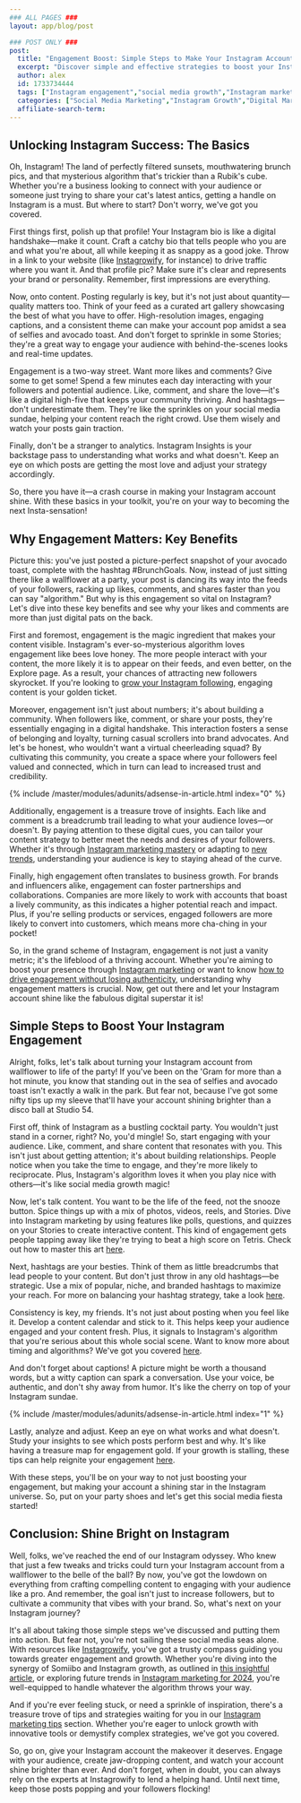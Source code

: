 ```yaml
---
### ALL PAGES ###
layout: app/blog/post

### POST ONLY ###
post:
  title: "Engagement Boost: Simple Steps to Make Your Instagram Account Shine"
  excerpt: "Discover simple and effective strategies to boost your Instagram engagement and make your account stand out with these expert tips."
  author: alex
  id: 1733734444
  tags: ["Instagram engagement","social media growth","Instagram marketing","increase followers"]
  categories: ["Social Media Marketing","Instagram Growth","Digital Marketing"]
  affiliate-search-term: 
---
```


## Unlocking Instagram Success: The Basics

Oh, Instagram! The land of perfectly filtered sunsets, mouthwatering brunch pics, and that mysterious algorithm that's trickier than a Rubik's cube. Whether you're a business looking to connect with your audience or someone just trying to share your cat's latest antics, getting a handle on Instagram is a must. But where to start? Don't worry, we've got you covered.

First things first, polish up that profile! Your Instagram bio is like a digital handshake—make it count. Craft a catchy bio that tells people who you are and what you're about, all while keeping it as snappy as a good joke. Throw in a link to your website (like [Instagrowify](https://instagrowify.com), for instance) to drive traffic where you want it. And that profile pic? Make sure it's clear and represents your brand or personality. Remember, first impressions are everything.

Now, onto content. Posting regularly is key, but it's not just about quantity—quality matters too. Think of your feed as a curated art gallery showcasing the best of what you have to offer. High-resolution images, engaging captions, and a consistent theme can make your account pop amidst a sea of selfies and avocado toast. And don't forget to sprinkle in some Stories; they're a great way to engage your audience with behind-the-scenes looks and real-time updates.

Engagement is a two-way street. Want more likes and comments? Give some to get some! Spend a few minutes each day interacting with your followers and potential audience. Like, comment, and share the love—it's like a digital high-five that keeps your community thriving. And hashtags—don't underestimate them. They're like the sprinkles on your social media sundae, helping your content reach the right crowd. Use them wisely and watch your posts gain traction.

Finally, don't be a stranger to analytics. Instagram Insights is your backstage pass to understanding what works and what doesn't. Keep an eye on which posts are getting the most love and adjust your strategy accordingly. 

So, there you have it—a crash course in making your Instagram account shine. With these basics in your toolkit, you're on your way to becoming the next Insta-sensation!

## Why Engagement Matters: Key Benefits

Picture this: you've just posted a picture-perfect snapshot of your avocado toast, complete with the hashtag #BrunchGoals. Now, instead of just sitting there like a wallflower at a party, your post is dancing its way into the feeds of your followers, racking up likes, comments, and shares faster than you can say "algorithm." But why is this engagement so vital on Instagram? Let's dive into these key benefits and see why your likes and comments are more than just digital pats on the back.

First and foremost, engagement is the magic ingredient that makes your content visible. Instagram's ever-so-mysterious algorithm loves engagement like bees love honey. The more people interact with your content, the more likely it is to appear on their feeds, and even better, on the Explore page. As a result, your chances of attracting new followers skyrocket. If you're looking to [grow your Instagram following](https://blog.hootsuite.com/how-to-get-more-instagram-followers/), engaging content is your golden ticket.

Moreover, engagement isn't just about numbers; it's about building a community. When followers like, comment, or share your posts, they're essentially engaging in a digital handshake. This interaction fosters a sense of belonging and loyalty, turning casual scrollers into brand advocates. And let's be honest, who wouldn't want a virtual cheerleading squad? By cultivating this community, you create a space where your followers feel valued and connected, which in turn can lead to increased trust and credibility.

{% include /master/modules/adunits/adsense-in-article.html index="0" %}

Additionally, engagement is a treasure trove of insights. Each like and comment is a breadcrumb trail leading to what your audience loves—or doesn't. By paying attention to these digital cues, you can tailor your content strategy to better meet the needs and desires of your followers. Whether it's through [Instagram marketing mastery](https://instagrowify.com/blog/instagram-marketing-mastery-from-basics-to-advanced-techniques) or adapting to [new trends](https://instagrowify.com/blog/instagram-marketing-in-2024-adapting-to-new-trends), understanding your audience is key to staying ahead of the curve.

Finally, high engagement often translates to business growth. For brands and influencers alike, engagement can foster partnerships and collaborations. Companies are more likely to work with accounts that boast a lively community, as this indicates a higher potential reach and impact. Plus, if you're selling products or services, engaged followers are more likely to convert into customers, which means more cha-ching in your pocket!

So, in the grand scheme of Instagram, engagement is not just a vanity metric; it's the lifeblood of a thriving account. Whether you're aiming to boost your presence through [Instagram marketing](https://www.buffer.com/library/instagram-marketing/) or want to know [how to drive engagement without losing authenticity](https://instagrowify.com/blog/how-to-drive-engagement-on-instagram-without-losing-authenticity), understanding why engagement matters is crucial. Now, get out there and let your Instagram account shine like the fabulous digital superstar it is!

## Simple Steps to Boost Your Instagram Engagement

Alright, folks, let's talk about turning your Instagram account from wallflower to life of the party! If you've been on the 'Gram for more than a hot minute, you know that standing out in the sea of selfies and avocado toast isn't exactly a walk in the park. But fear not, because I've got some nifty tips up my sleeve that'll have your account shining brighter than a disco ball at Studio 54.

First off, think of Instagram as a bustling cocktail party. You wouldn't just stand in a corner, right? No, you'd mingle! So, start engaging with your audience. Like, comment, and share content that resonates with you. This isn't just about getting attention; it's about building relationships. People notice when you take the time to engage, and they're more likely to reciprocate. Plus, Instagram's algorithm loves it when you play nice with others—it's like social media growth magic!

Now, let's talk content. You want to be the life of the feed, not the snooze button. Spice things up with a mix of photos, videos, reels, and Stories. Dive into Instagram marketing by using features like polls, questions, and quizzes on your Stories to create interactive content. This kind of engagement gets people tapping away like they're trying to beat a high score on Tetris. Check out how to master this art [here](https://instagrowify.com/blog/mastering-instagram-beyond-likes-and-follows).

Next, hashtags are your besties. Think of them as little breadcrumbs that lead people to your content. But don't just throw in any old hashtags—be strategic. Use a mix of popular, niche, and branded hashtags to maximize your reach. For more on balancing your hashtag strategy, take a look [here](https://instagrowify.com/blog/instagram-growth-balancing-bots-and-real-engagement).

Consistency is key, my friends. It's not just about posting when you feel like it. Develop a content calendar and stick to it. This helps keep your audience engaged and your content fresh. Plus, it signals to Instagram's algorithm that you're serious about this whole social scene. Want to know more about timing and algorithms? We've got you covered [here](https://instagrowify.com/blog/understanding-instagram-algorithms-how-they-impact-your-growth-strategy).

And don't forget about captions! A picture might be worth a thousand words, but a witty caption can spark a conversation. Use your voice, be authentic, and don't shy away from humor. It's like the cherry on top of your Instagram sundae.

{% include /master/modules/adunits/adsense-in-article.html index="1" %}

Lastly, analyze and adjust. Keep an eye on what works and what doesn't. Study your insights to see which posts perform best and why. It's like having a treasure map for engagement gold. If your growth is stalling, these tips can help reignite your engagement [here](https://instagrowify.com/blog/is-your-instagram-growth-stalled-tips-to-reignite-engagement).

With these steps, you'll be on your way to not just boosting your engagement, but making your account a shining star in the Instagram universe. So, put on your party shoes and let's get this social media fiesta started!

## Conclusion: Shine Bright on Instagram

Well, folks, we've reached the end of our Instagram odyssey. Who knew that just a few tweaks and tricks could turn your Instagram account from a wallflower to the belle of the ball? By now, you've got the lowdown on everything from crafting compelling content to engaging with your audience like a pro. And remember, the goal isn't just to increase followers, but to cultivate a community that vibes with your brand. So, what's next on your Instagram journey?

It's all about taking those simple steps we've discussed and putting them into action. But fear not, you're not sailing these social media seas alone. With resources like [Instagrowify](https://instagrowify.com), you've got a trusty compass guiding you towards greater engagement and growth. Whether you're diving into the synergy of Somiibo and Instagram growth, as outlined in [this insightful article](https://instagrowify.com/blog/somiibo-and-instagram-growth-analyzing-the-synergy), or exploring future trends in [Instagram marketing for 2024](https://instagrowify.com/blog/exploring-the-future-of-instagram-marketing-trends-and-predictions-for-2024), you're well-equipped to handle whatever the algorithm throws your way.

And if you're ever feeling stuck, or need a sprinkle of inspiration, there's a treasure trove of tips and strategies waiting for you in our [Instagram marketing tips](https://instagrowify.com/blog/instagram-marketing-tips-for-authentic-and-sustainable-growth) section. Whether you're eager to unlock growth with innovative tools or demystify complex strategies, we've got you covered.

So, go on, give your Instagram account the makeover it deserves. Engage with your audience, create jaw-dropping content, and watch your account shine brighter than ever. And don't forget, when in doubt, you can always rely on the experts at Instagrowify to lend a helping hand. Until next time, keep those posts popping and your followers flocking!
